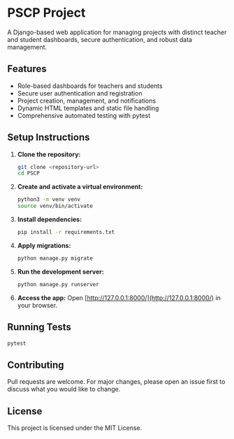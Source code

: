 # PSCP Project

A Django-based web application for managing projects with distinct teacher and student dashboards, secure authentication, and robust data management.

## Features
- Role-based dashboards for teachers and students
- Secure user authentication and registration
- Project creation, management, and notifications
- Dynamic HTML templates and static file handling
- Comprehensive automated testing with pytest

## Setup Instructions
1. **Clone the repository:**
   ```bash
   git clone <repository-url>
   cd PSCP
   ```
2. **Create and activate a virtual environment:**
   ```bash
   python3 -m venv venv
   source venv/bin/activate
   ```
3. **Install dependencies:**
   ```bash
   pip install -r requirements.txt
   ```
4. **Apply migrations:**
   ```bash
   python manage.py migrate
   ```
5. **Run the development server:**
   ```bash
   python manage.py runserver
   ```
6. **Access the app:**
   Open [http://127.0.0.1:8000/](http://127.0.0.1:8000/) in your browser.

## Running Tests
```bash
pytest
```

## Contributing
Pull requests are welcome. For major changes, please open an issue first to discuss what you would like to change.

## License
This project is licensed under the MIT License.
